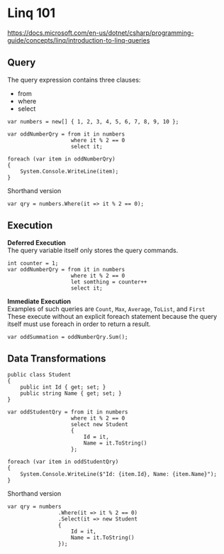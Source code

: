 # Linq 101

https://docs.microsoft.com/en-us/dotnet/csharp/programming-guide/concepts/linq/introduction-to-linq-queries

## Query
The query expression contains three clauses: 
* from
* where
* select
```
var numbers = new[] { 1, 2, 3, 4, 5, 6, 7, 8, 9, 10 };

var oddNumberQry = from it in numbers
                    where it % 2 == 0
                    select it;

foreach (var item in oddNumberQry)
{
    System.Console.WriteLine(item);
}
```
Shorthand version
```
var qry = numbers.Where(it => it % 2 == 0);
```

## Execution
**Deferred Execution**  
The query variable itself only stores the query commands.
```
int counter = 1;
var oddNumberQry = from it in numbers
                    where it % 2 == 0
                    let somthing = counter++
                    select it;
```

**Immediate Execution**  
Examples of such queries are `Count`, `Max`, `Average`, `ToList`, and `First`  
These execute without an explicit foreach statement because the query itself must use foreach in order to return a result.
```
var oddSummation = oddNumberQry.Sum();
```

## Data Transformations
```
public class Student
{
    public int Id { get; set; }
    public string Name { get; set; }
}
```
```
var oddStudentQry = from it in numbers
                    where it % 2 == 0
                    select new Student
                    {
                        Id = it,
                        Name = it.ToString()
                    };

foreach (var item in oddStudentQry)
{
    System.Console.WriteLine($"Id: {item.Id}, Name: {item.Name}");
}
```
Shorthand version
```
var qry = numbers
                .Where(it => it % 2 == 0)
                .Select(it => new Student
                {
                    Id = it,
                    Name = it.ToString()
                });
```
